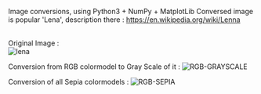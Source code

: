 Image conversions, using Python3 + NumPy + MatplotLib
Conversed image is popular 'Lena', description there : https://en.wikipedia.org/wiki/Lenna

<br> Original Image : <br>
![lena](https://user-images.githubusercontent.com/73948605/200052563-c1838844-f95b-401b-9e01-e5df61d42249.jpg)


Conversion from RGB colormodel to Gray Scale of it :
![RGB-GRAYSCALE](https://user-images.githubusercontent.com/73948605/200052674-5bf86f1f-0339-4b73-9946-9c3e4fda0368.png)


Conversion of all Sepia colormodels : 
![RGB-SEPIA](https://user-images.githubusercontent.com/73948605/200052737-77de1760-755a-479b-9ef0-f00f32760b7e.png)
